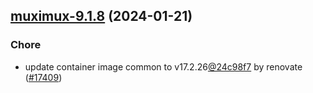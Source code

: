 

## [muximux-9.1.8](https://github.com/truecharts/charts/compare/muximux-9.1.7...muximux-9.1.8) (2024-01-21)

### Chore



- update container image common to v17.2.26[@24c98f7](https://github.com/24c98f7) by renovate ([#17409](https://github.com/truecharts/charts/issues/17409))